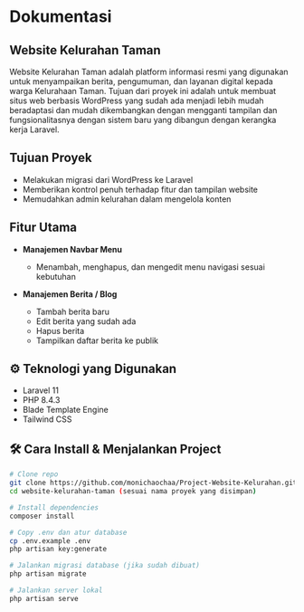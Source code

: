 # Dokumentasi

## Website Kelurahan Taman

Website Kelurahan Taman adalah platform informasi resmi yang digunakan untuk menyampaikan berita, pengumuman, dan layanan digital kepada warga Kelurahaan Taman. Tujuan dari proyek ini adalah untuk membuat situs web berbasis WordPress yang sudah ada menjadi lebih mudah beradaptasi dan mudah dikembangkan dengan mengganti tampilan dan fungsionalitasnya dengan sistem baru yang dibangun dengan kerangka kerja Laravel.

## Tujuan Proyek

- Melakukan migrasi dari WordPress ke Laravel
- Memberikan kontrol penuh terhadap fitur dan tampilan website
- Memudahkan admin kelurahan dalam mengelola konten

## Fitur Utama

- **Manajemen Navbar Menu**
  - Menambah, menghapus, dan mengedit menu navigasi sesuai kebutuhan

- **Manajemen Berita / Blog**
  - Tambah berita baru
  - Edit berita yang sudah ada
  - Hapus berita
  - Tampilkan daftar berita ke publik

## ⚙️ Teknologi yang Digunakan

- Laravel 11
- PHP 8.4.3
- Blade Template Engine
- Tailwind CSS

## 🛠️ Cara Install & Menjalankan Project

```bash
# Clone repo
git clone https://github.com/monichaochaa/Project-Website-Kelurahan.git
cd website-kelurahan-taman (sesuai nama proyek yang disimpan)

# Install dependencies
composer install

# Copy .env dan atur database
cp .env.example .env
php artisan key:generate

# Jalankan migrasi database (jika sudah dibuat)
php artisan migrate

# Jalankan server lokal
php artisan serve
